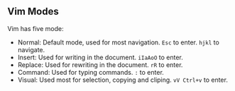## Vim Modes
Vim has five mode:
- Normal: Default mode, used for most navigation.
    `Esc` to enter.
    `hjkl` to navigate.
- Insert: Used for writing in the document.
    `iIaAoO` to enter.
- Replace: Used for rewriting in the document.
    `rR` to enter.
- Command: Used for typing commands.
    `:` to enter.
- Visual: Used most for selection, copying and cliping.
    `vV Ctrl+v` to enter.
